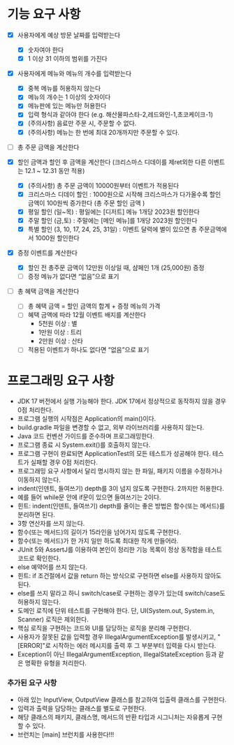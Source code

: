 # 기능 요구 사항

- [x] 사용자에게 예상 방문 날짜를 입력받는다
    -[x] 숫자여야 한다
    -[x] 1 이상 31 이하의 범위를 가진다

-[x] 사용자에게 메뉴와 메뉴의 개수를 입력받는다
    -[x] 중복 메뉴를 허용하지 않는다
    -[x] 메뉴의 개수는 1 이상의 숫자이다
    -[x] 메뉴판에 있는 메뉴만 허용한다
    -[x] 입력 형식과 같아야 한다 (e.g. 해산물파스타-2,레드와인-1,초코케이크-1)
    -[x] (주의사항) 음료만 주문 시, 주문할 수 없다.
    -[x] (주의사항) 메뉴는 한 번에 최대 20개까지만 주문할 수 있다.

- [ ] 총 주문 금액을 계산한다

-[x] 할인 금액과 할인 후 금액을 계산한다 (크리스마스 디데이를 제ret외한 다른 이벤트는 12.1 ~ 12.31 동안 적용)
    -[x] (주의사항) 총 주문 금액이 10000원부터 이벤트가 적용된다
    -[x] 크리스마스 디데이 할인 : 1000원으로 시작해 크리스마스가 다가올수록 할인 금액이 100원씩 증가한다 (총 주문 할인 금액 )
    -[x] 평일 할인 (일~목) : 평일에는 [디저트] 메뉴 1개당 2023원 할인한다
    -[x] 주말 할인 (금,토) : 주말에는 [메인 메뉴]를 1개당 2023원 할인한다
    -[x] 특별 할인 (3, 10, 17, 24, 25, 31일) : 이벤트 달력에 별이 있으면 총 주문금액에서 1000원 할인한다

-[x] 증정 이벤트를 계산한다
    -[x] 할인 전 총주문 금액이 12만원 이상일 때, 샴페인 1개 (25,000원) 증정
    -[ ] 증정 메뉴가 없다면 “없음”으로 표기

-[ ] 총 혜택 금액을 계산한다
    -[ ] 총 혜택 금액 = 할인 금액의 합계 + 증정 메뉴의 가격
    -[ ] 혜택 금액에 따라 12월 이벤트 배지를 계산한다
        - 5천원 이상 : 별
        - 1만원 이상 : 트리
        - 2만원 이상 : 산타
    -[ ] 적용된 이벤트가 하나도 없다면 “없음”으로 표기

# 프로그래밍 요구 사항

- JDK 17 버전에서 실행 가능해야 한다. JDK 17에서 정상적으로 동작하지 않을 경우 0점 처리한다.
- 프로그램 실행의 시작점은 Application의 main()이다.
- build.gradle 파일을 변경할 수 없고, 외부 라이브러리를 사용하지 않는다.
- Java 코드 컨벤션 가이드를 준수하며 프로그래밍한다.
- 프로그램 종료 시 System.exit()를 호출하지 않는다.
- 프로그램 구현이 완료되면 ApplicationTest의 모든 테스트가 성공해야 한다. 테스트가 실패할 경우 0점 처리한다.
- 프로그래밍 요구 사항에서 달리 명시하지 않는 한 파일, 패키지 이름을 수정하거나 이동하지 않는다.
- indent(인덴트, 들여쓰기) depth를 3이 넘지 않도록 구현한다. 2까지만 허용한다.
- 예를 들어 while문 안에 if문이 있으면 들여쓰기는 2이다.
- 힌트: indent(인덴트, 들여쓰기) depth를 줄이는 좋은 방법은 함수(또는 메서드)를 분리하면 된다.
- 3항 연산자를 쓰지 않는다.
- 함수(또는 메서드)의 길이가 15라인을 넘어가지 않도록 구현한다.
- 함수(또는 메서드)가 한 가지 일만 하도록 최대한 작게 만들어라.
- JUnit 5와 AssertJ를 이용하여 본인이 정리한 기능 목록이 정상 동작함을 테스트 코드로 확인한다.
- else 예약어를 쓰지 않는다.
- 힌트: if 조건절에서 값을 return 하는 방식으로 구현하면 else를 사용하지 않아도 된다.
- else를 쓰지 말라고 하니 switch/case로 구현하는 경우가 있는데 switch/case도 허용하지 않는다.
- 도메인 로직에 단위 테스트를 구현해야 한다. 단, UI(System.out, System.in, Scanner) 로직은 제외한다.
- 핵심 로직을 구현하는 코드와 UI를 담당하는 로직을 분리해 구현한다.
- 사용자가 잘못된 값을 입력할 경우 IllegalArgumentException를 발생시키고, "[ERROR]"로 시작하는 에러 메시지를 출력 후 그 부분부터 입력을 다시 받는다.
- Exception이 아닌 IllegalArgumentException, IllegalStateException 등과 같은 명확한 유형을 처리한다.

### 추가된 요구 사항

- 아래 있는 InputView, OutputView 클래스를 참고하여 입출력 클래스를 구현한다.
- 입력과 출력을 담당하는 클래스를 별도로 구현한다.
- 해당 클래스의 패키지, 클래스명, 메서드의 반환 타입과 시그니처는 자유롭게 구현할 수 있다.
- 브런치는 [main] 브런치를 사용한다!!!